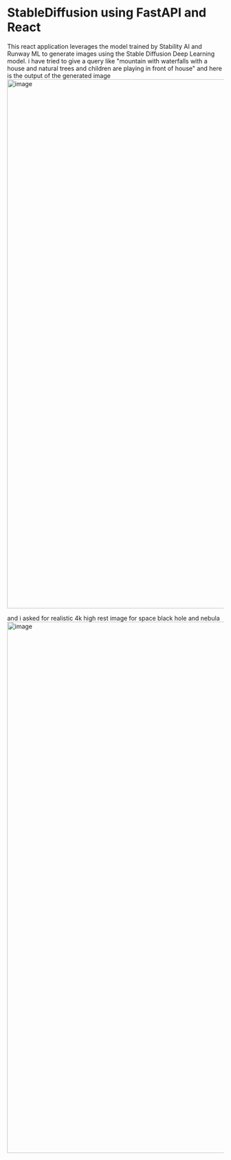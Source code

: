 # StableDiffusion using FastAPI and React
This react application leverages the model trained by Stability AI and Runway ML to generate images using the Stable Diffusion Deep Learning model.
i have tried to give a query like "mountain with waterfalls with a house and natural trees and children are playing in front of house"
and here is the output of the generated image
<img width="1229" alt="image" src="https://github.com/msmsriram/StableDiffusion/assets/72329200/bddba701-2562-4f29-925f-7b9f4f4813c7">


and i asked for realistic 4k high rest image for space black hole and nebula 
<img width="1234" alt="image" src="https://github.com/msmsriram/StableDiffusion/assets/72329200/7faa7173-e7ff-470d-8d79-e18a5cb9f113">
